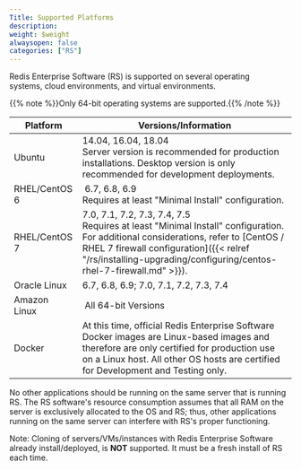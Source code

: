 ```yaml
---
Title: Supported Platforms
description: 
weight: $weight
alwaysopen: false
categories: ["RS"]
---
```

Redis Enterprise Software (RS) is supported on several operating
systems, cloud environments, and virtual environments.

 {{% note %}}Only 64-bit operating systems are supported.{{% /note %}}

| **Platform** | **Versions/Information** |
|------------|-----------------|
| Ubuntu | 14.04, 16.04, 18.04<br>Server version is recommended for production installations. Desktop version is only recommended for development deployments. |
| RHEL/CentOS 6 |  6.7, 6.8, 6.9<br>Requires at least "Minimal Install" configuration. |
| RHEL/CentOS 7 | 7.0, 7.1, 7.2, 7.3, 7.4, 7.5<br>Requires at least "Minimal Install" configuration. For additional considerations, refer to [CentOS / RHEL 7 firewall configuration]({{< relref "/rs/installing-upgrading/configuring/centos-rhel-7-firewall.md" >}}). |
| Oracle Linux | 6.7, 6.8, 6.9; 7.0, 7.1, 7.2, 7.3, 7.4 |
| Amazon Linux | All 64-bit Versions |
| Docker | At this time, official Redis Enterprise Software Docker images are Linux-based images and therefore are only certified for production use on a Linux host. All other OS hosts are certified for Development and Testing only. |

No other applications should be running on the same server that is
running RS. The RS software's resource consumption assumes that all RAM
on the server is exclusively allocated to the OS and RS; thus, other
applications running on the same server can interfere with RS's proper
functioning.

Note: Cloning of servers/VMs/instances with Redis Enterprise Software
already install/deployed, is **NOT** supported. It must be a fresh
install of RS each time.
